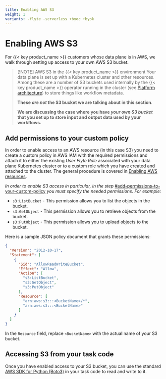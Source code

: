 ```yaml
---
title: Enabling AWS S3
weight: 1
variants: -flyte -serverless +byoc +byok
---
```


# Enabling AWS S3

For {{< key product_name >}} customers whose data plane is in AWS, we walk through setting up access to your own AWS S3 bucket.

> [!NOTE] AWS S3 in the {{< key product_name >}} environment
> Your data plane is set up with a Kubernetes cluster and other resources.
> Among these are a number of S3 buckets used internally by the {{< key product_name >}} operator running in the cluster (see [Platform architecture](../../platform-architecture)) to store things like workflow metadata.
>
> **These **_**are not**_** the S3 bucket we are talking about in this section.**
>
> **We are discussing the case where you have **_**your own S3 bucket**_** that you set up to store input and output data used by your workflows.**

## Add permissions to your custom policy

In order to enable access to an AWS resource (in this case S3) you need to create a custom policy in AWS IAM with the required permissions and attach it to either the existing _User Flyte Role_ associated with your data plane Kubernetes cluster or to a custom role which you have created and attached to the cluster.
The general procedure is covered in [Enabling AWS resources](.).

_In order to enable S3 access in particular, in the step_ [#add-permissions-to-your-custom-policy](./enabling-aws-s3#add-permissions-to-your-custom-policy) _you must specify the needed permissions. For example:_

- `s3:ListBucket` - This permission allows you to list the objects in the bucket.
- `s3:GetObject` - This permission allows you to retrieve objects from the bucket.
- `s3:PutObject` - This permission allows you to upload objects to the bucket.

Here is a sample JSON policy document that grants these permissions:

```json
{
  "Version": "2012-10-17",
  "Statement": [
    {
      "Sid": "AllowReadWriteBucket",
      "Effect": "Allow",
      "Action": [
        "s3:ListBucket",
        "s3:GetObject",
        "s3:PutObject"
      ],
      "Resource": [
        "arn:aws:s3:::<BucketName>/*",
        "arn:aws:s3:::<BucketName>"
      ]
    }
  ]
}
```

In the `Resource` field, replace `<BucketName>` with the actual name of your S3 bucket.

## Accessing S3 from your task code

Once you have enabled access to your S3 bucket, you can use the standard [AWS SDK for Python (Boto3)](https://aws.amazon.com/sdk-for-python/) in your task code to read and write to it.
